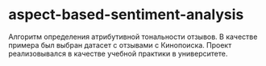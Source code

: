 # aspect-based-sentiment-analysis
Алгоритм определения атрибутивной тональности отзывов. В качестве примера был выбран датасет с отзывами с Кинопоиска. Проект реализовывался в качестве учебной практики в университете.
